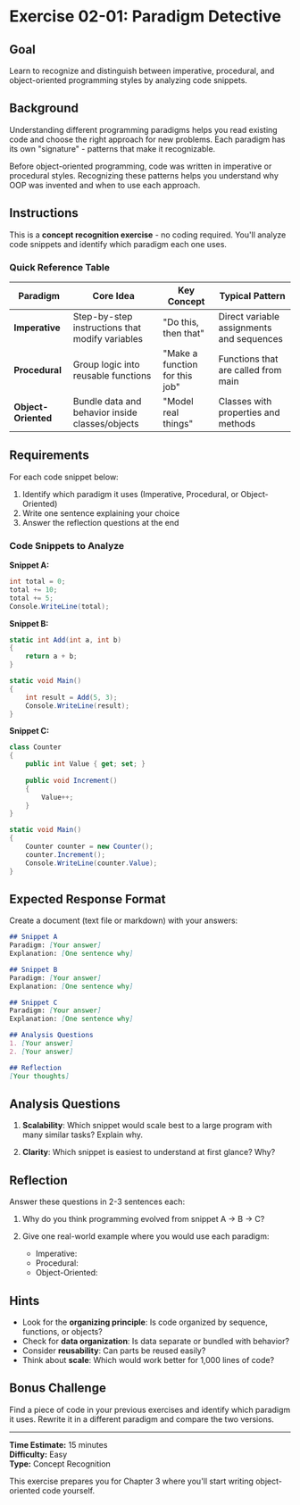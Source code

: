 # Exercise 02-01: Paradigm Detective

## Goal

Learn to recognize and distinguish between imperative, procedural, and object-oriented programming styles by analyzing code snippets.

## Background

Understanding different programming paradigms helps you read existing code and choose the right approach for new problems. Each paradigm has its own "signature" - patterns that make it recognizable.

Before object-oriented programming, code was written in imperative or procedural styles. Recognizing these patterns helps you understand why OOP was invented and when to use each approach.

## Instructions

This is a **concept recognition exercise** - no coding required. You'll analyze code snippets and identify which paradigm each one uses.

### Quick Reference Table

| Paradigm | Core Idea | Key Concept | Typical Pattern |
|----------|-----------|-------------|-----------------|
| **Imperative** | Step-by-step instructions that modify variables | "Do this, then that" | Direct variable assignments and sequences |
| **Procedural** | Group logic into reusable functions | "Make a function for this job" | Functions that are called from main |
| **Object-Oriented** | Bundle data and behavior inside classes/objects | "Model real things" | Classes with properties and methods |

## Requirements

For each code snippet below:

1. Identify which paradigm it uses (Imperative, Procedural, or Object-Oriented)
2. Write one sentence explaining your choice
3. Answer the reflection questions at the end

### Code Snippets to Analyze

**Snippet A:**
```csharp
int total = 0;
total += 10;
total += 5;
Console.WriteLine(total);
```

**Snippet B:**
```csharp
static int Add(int a, int b)
{
    return a + b;
}

static void Main()
{
    int result = Add(5, 3);
    Console.WriteLine(result);
}
```

**Snippet C:**
```csharp
class Counter
{
    public int Value { get; set; }
    
    public void Increment()
    {
        Value++;
    }
}

static void Main()
{
    Counter counter = new Counter();
    counter.Increment();
    Console.WriteLine(counter.Value);
}
```

## Expected Response Format

Create a document (text file or markdown) with your answers:

```markdown
## Snippet A
Paradigm: [Your answer]
Explanation: [One sentence why]

## Snippet B
Paradigm: [Your answer]
Explanation: [One sentence why]

## Snippet C
Paradigm: [Your answer]
Explanation: [One sentence why]

## Analysis Questions
1. [Your answer]
2. [Your answer]

## Reflection
[Your thoughts]
```

## Analysis Questions

1. **Scalability**: Which snippet would scale best to a large program with many similar tasks? Explain why.

2. **Clarity**: Which snippet is easiest to understand at first glance? Why?

## Reflection

Answer these questions in 2-3 sentences each:

1. Why do you think programming evolved from snippet A → B → C?

2. Give one real-world example where you would use each paradigm:
   - Imperative: 
   - Procedural: 
   - Object-Oriented: 

## Hints

- Look for the **organizing principle**: Is code organized by sequence, functions, or objects?
- Check for **data organization**: Is data separate or bundled with behavior?
- Consider **reusability**: Can parts be reused easily?
- Think about **scale**: Which would work better for 1,000 lines of code?

## Bonus Challenge

Find a piece of code in your previous exercises and identify which paradigm it uses. Rewrite it in a different paradigm and compare the two versions.

---

**Time Estimate:** 15 minutes  
**Difficulty:** Easy  
**Type:** Concept Recognition

This exercise prepares you for Chapter 3 where you'll start writing object-oriented code yourself.